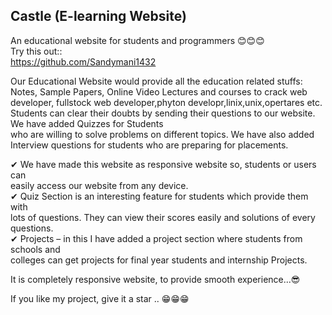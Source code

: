 ## Castle (E-learning Website)
An educational website for students and programmers 😊😊😊  
Try this out::  
https://github.com/Sandymani1432

Our Educational Website would provide all the education related stuffs:  
Notes, Sample Papers, Online Video Lectures and courses to crack web developer,
fullstock web developer,phyton developr,linix,unix,opertares etc. Students can clear their doubts  by sending their questions to our website. We have added Quizzes for Students  
who are willing to solve problems on different topics. We have also added  
Interview questions for students who are preparing for placements.  
  
✔ We have made this website as responsive website so, students or users can  
   easily access our website from  any device.  
✔ Quiz Section is an interesting feature for students which provide them with  
   lots of questions. They can view their scores easily and solutions of every questions.  
✔ Projects – in this I have added a project section where students from schools and  
   colleges can get projects for final year students and internship Projects.  
   
It is completely responsive website, to provide smooth experience...😎  

If you like my project, give it a star .. 😁😁😁
